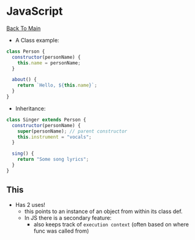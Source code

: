 # JavaScript
[Back To Main](../README.md)

* A Class example:
```JavaScript
class Person {
  constructor(personName) {
    this.name = personName;
  }

  about() {
    return `Hello, ${this.name}`;
  }
}
```

* Inheritance:
```JavaScript
class Singer extends Person {
  constructor(personName) {
    super(personName); // parent constructor
    this.instrument = "vocals";
  }

  sing() {
    return "Some song lyrics";
  }
}
```

## This
* Has 2 uses!
  * this points to an instance of an object from within its class def.
  * In JS there is a secondary feature:
    * also keeps track of `execution context` (often based on where func was called from)
